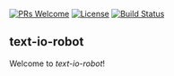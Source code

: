 
[![PRs Welcome](https://img.shields.io/badge/PRs-welcome-brightgreen.svg?style=flat-square)](http://makeapullrequest.com)
[![License](https://img.shields.io/badge/license-Apache--2.0-blue.svg)](https://github.com/beryx-gist/text-io-robot/blob/master/LICENSE)
[![Build Status](https://img.shields.io/travis/beryx-gist/text-io-robot/master.svg?label=Build)](https://travis-ci.org/beryx-gist/text-io-robot)
## text-io-robot ##

Welcome to *text-io-robot*!


